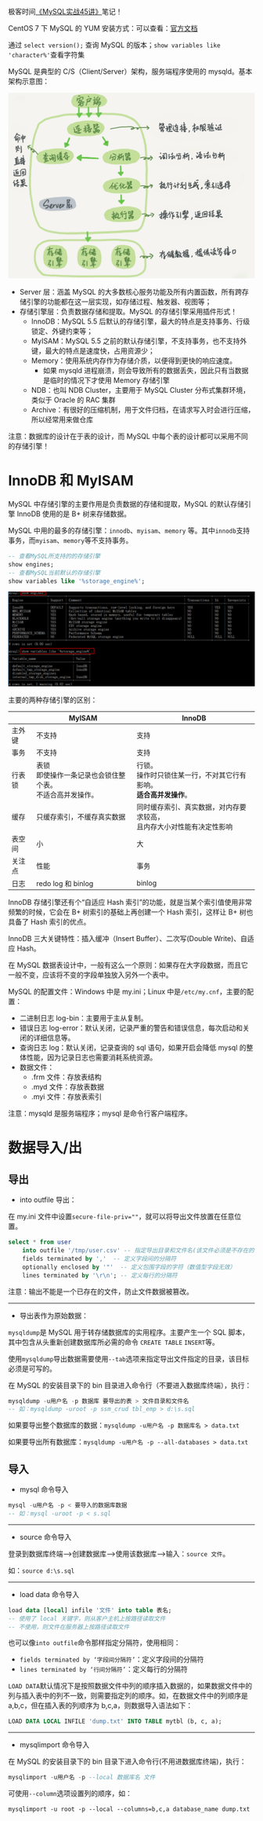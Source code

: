 极客时间[《MySQL实战45讲》](https://time.geekbang.org/column/intro/139)笔记！

CentOS 7 下 MySQL 的 YUM 安装方式：可以查看：[官方文档](https://dev.mysql.com/doc/mysql-yum-repo-quick-guide/en/)

通过 `select version();` 查询 MySQL 的版本；`show variables like 'character%'`查看字符集

MySQL 是典型的 C/S（Client/Server）架构，服务端程序使用的 mysqld。基本架构示意图：

![逻辑架构](../images/MySQL-logic.png)

- Server 层：涵盖 MySQL 的大多数核心服务功能及所有内置函数，所有跨存储引擎的功能都在这一层实现，如存储过程、触发器、视图等；
- 存储引擎层：负责数据存储和提取。MySQL 的存储引擎采用插件形式！
  - InnoDB：MySQL 5.5 后默认的存储引擎，最大的特点是支持事务、行级锁定、外键约束等；
  - MyISAM：MySQL 5.5 之前的默认存储引擎，不支持事务，也不支持外键，最大的特点是速度快，占用资源少；
  - Memory：使用系统内存作为存储介质，以便得到更快的响应速度。
    - 如果 mysqld 进程崩溃，则会导致所有的数据丢失，因此只有当数据是临时的情况下才使用 Memory 存储引擎
  - NDB：也叫 NDB Cluster，主要用于 MySQL Cluster 分布式集群环境，类似于 Oracle 的 RAC 集群
  - Archive：有很好的压缩机制，用于文件归档，在请求写入时会进行压缩，所以经常用来做仓库

注意：数据库的设计在于表的设计，而 MySQL 中每个表的设计都可以采用不同的存储引擎！

# InnoDB 和 MyISAM

MySQL 中存储引擎的主要作用是负责数据的存储和提取，MySQL 的默认存储引擎 InnoDB 使用的是 B+ 树来存储数据。

MySQL 中用的最多的存储引擎：`innodb`、`myisam`、`memory` 等。其中`innodb`支持事务，而`myisam`、`memory`等不支持事务。

```sql
-- 查看MySQL所支持的的存储引擎
show engines;
-- 查看MySQL当前默认的存储引擎
show variables like '%storage_engine%';
```

![命令查看存储引擎](../images/MySQL-engines.png)

主要的两种存储引擎的区别：

|        | MyISAM                                                       | InnoDB                                                       |
| ------ | ------------------------------------------------------------ | ------------------------------------------------------------ |
| 主外键 | 不支持                                                       | 支持                                                         |
| 事务   | 不支持                                                       | 支持                                                         |
| 行表锁 | 表锁<br>即使操作一条记录也会锁住整个表。<br>不适合高并发操作。 | 行锁。<br>操作时只锁住某一行，不对其它行有影响。<br/>**适合高并发操作**。 |
| 缓存   | 只缓存索引，不缓存真实数据                                   | 同时缓存索引、真实数据，对内存要求较高，<br>且内存大小对性能有决定性影响 |
| 表空间 | 小                                                           | 大                                                           |
| 关注点 | 性能                                                         | 事务                                                         |
| 日志   | redo log 和 binlog                                           | binlog                                                       |

InnoDB 存储引擎还有个“自适应 Hash 索引”的功能，就是当某个索引值使用非常频繁的时候，它会在 B+ 树索引的基础上再创建一个 Hash 索引，这样让 B+ 树也具备了 Hash 索引的优点。

InnoDB 三大关键特性：插入缓冲（Insert Buffer）、二次写(Double Write)、自适应 Hash。





























在 MySQL 数据表设计中，一般有这么一个原则：如果存在大字段数据，而且它一般不变，应该将不变的字段单独放入另外一个表中。



MySQL 的配置文件：Windows 中是 my.ini；Linux 中是`/etc/my.cnf`，主要的配置：

- 二进制日志 log-bin：主要用于主从复制。
- 错误日志 log-error：默认关闭，记录严重的警告和错误信息，每次启动和关闭的详细信息等。
- 查询日志 log：默认关闭，记录查询的 sql 语句，如果开启会降低 mysql 的整体性能，因为记录日志也需要消耗系统资源。
- 数据文件：
  - .frm 文件：存放表结构
  - .myd 文件：存放表数据
  - .myi 文件：存放表索引

注意：mysqld 是服务端程序；mysql 是命令行客户端程序。

# 数据导入/出

## 导出

- into outfile 导出：

在 my.ini 文件中设置`secure-file-priv=""`，就可以将导出文件放置在任意位置。

```sql
select * from user
	into outfile '/tmp/user.csv' -- 指定导出目录和文件名(该文件必须是不存在的)
	fields terminated by ','  -- 定义字段间的分隔符
	optionally enclosed by '"'  -- 定义包围字段的字符（数值型字段无效）
	lines terminated by '\r\n'; -- 定义每行的分隔符
```

注意：输出不能是一个已存在的文件，防止文件数据被篡改。

---

- 导出表作为原始数据：

`mysqldump`是 MySQL 用于转存储数据库的实用程序。主要产生一个 SQL 脚本，其中包含从头重新创建数据库所必需的命令 `CREATE TABLE` `INSERT`等。

使用`mysqldump`导出数据需要使用`--tab`选项来指定导出文件指定的目录，该目标必须是可写的。

在 MySQL 的安装目录下的 bin 目录进入命令行（不要进入数据库终端），执行：

```sql
mysqldump -u用户名 -p 数据库 要导出的表 > 文件目录和文件名
-- 如：mysqldump -uroot -p ssm_crud tbl_emp > d:\s.sql
```

如果要导出整个数据库的数据：`mysqldump -u用户名 -p 数据库名 > data.txt`

如果要导出所有数据库：`mysqldump -u用户名 -p --all-databases > data.txt`

## 导入

- mysql 命令导入

```sql
mysql -u用户名 -p < 要导入的数据库数据
-- 如：mysql -uroot -p < s.sql
```

---

- source 命令导入

登录到数据库终端——>创建数据库——>使用该数据库——>输入：`source 文件`。

如：`source d:\s.sql`

---

- load data 命令导入

```sql
load data [local] infile '文件' into table 表名;
-- 使用了 local 关键字，则从客户主机上按路径读取文件
-- 不使用，则文件在服务器上按路径读取文件
```

也可以像`into outfile`命令那样指定分隔符，使用相同：

- `fields terminated by ‘字段间分隔符’`：定义字段间的分隔符
- `lines terminated by ‘行间分隔符’`：定义每行的分隔符

`LOAD DATA`默认情况下是按照数据文件中列的顺序插入数据的，如果数据文件中的列与插入表中的列不一致，则需要指定列的顺序。如，在数据文件中的列顺序是 a,b,c，但在插入表的列顺序为 b,c,a，则数据导入语法如下：

```sql
LOAD DATA LOCAL INFILE 'dump.txt' INTO TABLE mytbl (b, c, a);
```

---

- mysqlimport 命令导入

在 MySQL 的安装目录下的 bin 目录下进入命令行(不用进数据库终端)，执行：

```sql
mysqlimport -u用户名 -p --local 数据库名 文件
```

可使用`--column`选项设置列的顺序，如：

```shell
mysqlimport -u root -p --local --columns=b,c,a database_name dump.txt
```
